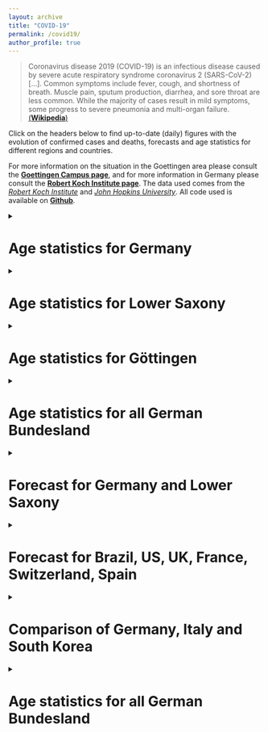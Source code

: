 ```yaml
---
layout: archive
title: "COVID-19"
permalink: /covid19/
author_profile: true
---
```


> Coronavirus disease 2019 (COVID-19) is an infectious disease caused by severe acute respiratory syndrome coronavirus 2 (SARS-CoV-2) [...]. Common symptoms include fever, cough, and shortness of breath. Muscle pain, sputum production, diarrhea, and sore throat are less common. While the majority of cases result in mild symptoms, some progress to severe pneumonia and multi-organ failure. [(**Wikipedia**)](https://en.wikipedia.org/wiki/Coronavirus_disease_2019)

Click on the headers below to find up-to-date (daily) figures with the evolution of confirmed cases and deaths, forecasts and age statistics for different regions and countries.

For more information on the situation in the Goettingen area please consult the [**Goettingen Campus page**](https://goettingen-campus.de/coronavirus), and for more information in Germany please consult the [**Robert Koch Institute page**](https://www.rki.de/EN/Home/homepage_node.html). The data used comes from the [*Robert Koch Institute*](https://corona.rki.de/) and [*John Hopkins University*](https://github.com/CSSEGISandData/COVID-19). All code used is available on [**Github**](https://github.com/joaopn/coronavirus_2020). 

<details><summary><h1>Age statistics for Germany</h1></summary>


<img src="https://raw.githubusercontent.com/joaopn/coronavirus_2020/master/plots/germany/age_germany.png"/>

<b>Figure:</b> Age statistics for Germany. 
<b>Top row:</b> Number of confirmed cases and deaths (left) and age distribution of cases (right). Dotted horizontal lines correspond to % of total population in that age group.
<b>Bottom row:</b>: Age distribution for senior citizens (60-79 and 80+ age groups) (left) and age distribution of deaths (right).


</details>

<details><summary><h1>Age statistics for Lower Saxony</h1></summary>


<img src="https://raw.githubusercontent.com/joaopn/coronavirus_2020/master/plots/germany/age_lowersaxony.png"/>

<b>Figure:</b> Age statistics for Lower Saxony. 
<b>Top row:</b> Number of confirmed cases and deaths (left) and age distribution of cases (right).
<b>Bottom row:</b>: Age distribution for senior citizens (60-79 and 80+ age groups) (left) and age distribution of deaths (right).

</details>


<details><summary><h1>Age statistics for Göttingen</h1></summary>


<img src="https://raw.githubusercontent.com/joaopn/coronavirus_2020/master/plots/germany/age_goettingen.png"/>

<b>Figure:</b> Age statistics for Göttingen. 
<b>Top row:</b> Number of confirmed cases and deaths (left) and age distribution of cases (right).
<b>Bottom row:</b>: Age distribution for senior citizens (60-79 and 80+ age groups) (left) and age distribution of deaths (right).


</details>

<details><summary><h1>Age statistics for all German Bundesland</h1></summary>


<img src="https://raw.githubusercontent.com/joaopn/coronavirus_2020/master/plots/germany/bundesland/baden-wuerttemberg.png"/>
<img src="https://raw.githubusercontent.com/joaopn/coronavirus_2020/master/plots/germany/bundesland/bayern.png"/>
<img src="https://raw.githubusercontent.com/joaopn/coronavirus_2020/master/plots/germany/bundesland/berlin.png"/>
<img src="https://raw.githubusercontent.com/joaopn/coronavirus_2020/master/plots/germany/bundesland/brandenburg.png"/>
<img src="https://raw.githubusercontent.com/joaopn/coronavirus_2020/master/plots/germany/bundesland/bremen.png"/>
<img src="https://raw.githubusercontent.com/joaopn/coronavirus_2020/master/plots/germany/bundesland/hamburg.png"/>
<img src="https://raw.githubusercontent.com/joaopn/coronavirus_2020/master/plots/germany/bundesland/mecklenburg-vorpommern.png"/>
<img src="https://raw.githubusercontent.com/joaopn/coronavirus_2020/master/plots/germany/bundesland/niedersachsen.png"/>
<img src="https://raw.githubusercontent.com/joaopn/coronavirus_2020/master/plots/germany/bundesland/nordrhein-westfalen.png"/>
<img src="https://raw.githubusercontent.com/joaopn/coronavirus_2020/master/plots/germany/bundesland/rheinland-pfalz.png"/>
<img src="https://raw.githubusercontent.com/joaopn/coronavirus_2020/master/plots/germany/bundesland/saarland.png"/>
<img src="https://raw.githubusercontent.com/joaopn/coronavirus_2020/master/plots/germany/bundesland/sachsen.png"/>
<img src="https://raw.githubusercontent.com/joaopn/coronavirus_2020/master/plots/germany/bundesland/sachsen-anhalt.png"/>
<img src="https://raw.githubusercontent.com/joaopn/coronavirus_2020/master/plots/germany/bundesland/schleswig-holstein.png"/>
<img src="https://raw.githubusercontent.com/joaopn/coronavirus_2020/master/plots/germany/bundesland/thueringen.png"/>


</details>

<details><summary><h1>Forecast for Germany and Lower Saxony</h1></summary>
	

<img src="https://raw.githubusercontent.com/joaopn/coronavirus_2020/master/plots/germany_local_pred_en.png"/>

<b>Figure:</b> Evolution of the number of confirmed cases in Germany (left) and Lower Saxony (right), with a forecast based on the average change from the previous 3 days.

</details>

<details><summary><h1>Forecast for Brazil, US, UK, France, Switzerland, Spain</h1></summary>


Evolution of the number of confirmed cases in Brazil, United States, United Kingdom, France, Switzerland and Spain, with a forecast based on the average change from the previous 3 days. Up-to-date figures for all 193 countries with available data, and for number of deaths and new cases, are available <a href="https://github.com/joaopn/coronavirus_2020/tree/master/plots/johnhopkins"><u>here</u></a>.


<img src="https://raw.githubusercontent.com/joaopn/coronavirus_2020/master/plots/johnhopkins/brazil_confirmed.png"/>
<img src="https://raw.githubusercontent.com/joaopn/coronavirus_2020/master/plots/johnhopkins/us_confirmed.png"/>
<img src="https://raw.githubusercontent.com/joaopn/coronavirus_2020/master/plots/johnhopkins/united%20kingdom_confirmed.png"/>
<img src="https://raw.githubusercontent.com/joaopn/coronavirus_2020/master/plots/johnhopkins/france_confirmed.png"/>
<img src="https://raw.githubusercontent.com/joaopn/coronavirus_2020/master/plots/johnhopkins/switzerland_confirmed.png"/>
<img src="https://raw.githubusercontent.com/joaopn/coronavirus_2020/master/plots/johnhopkins/spain_confirmed.png"/>
</details>

<details><summary><h1>Comparison of Germany, Italy and South Korea</h1></summary>


<img src="https://raw.githubusercontent.com/joaopn/coronavirus_2020/master/plots/evolution_en.png"/>

<b>Figure:</b> Comparison of the evolution in cases and deaths in Germany, Italy and South Korea. Reported cases are aligned to days after the 100th case, and reported deaths are aligned to days after 1st death.


</details>

<details><summary><h1>Age statistics for all German Bundesland</h1></summary>


<img src="https://raw.githubusercontent.com/joaopn/coronavirus_2020/master/plots/germany/bundesland/baden-wuerttemberg.png"/>
<img src="https://raw.githubusercontent.com/joaopn/coronavirus_2020/master/plots/germany/bundesland/bayern.png"/>
<img src="https://raw.githubusercontent.com/joaopn/coronavirus_2020/master/plots/germany/bundesland/berlin.png"/>
<img src="https://raw.githubusercontent.com/joaopn/coronavirus_2020/master/plots/germany/bundesland/brandenburg.png"/>
<img src="https://raw.githubusercontent.com/joaopn/coronavirus_2020/master/plots/germany/bundesland/bremen.png"/>
<img src="https://raw.githubusercontent.com/joaopn/coronavirus_2020/master/plots/germany/bundesland/hamburg.png"/>
<img src="https://raw.githubusercontent.com/joaopn/coronavirus_2020/master/plots/germany/bundesland/mecklenburg-vorpommern.png"/>
<img src="https://raw.githubusercontent.com/joaopn/coronavirus_2020/master/plots/germany/bundesland/niedersachsen.png"/>
<img src="https://raw.githubusercontent.com/joaopn/coronavirus_2020/master/plots/germany/bundesland/nordrhein-westfalen.png"/>
<img src="https://raw.githubusercontent.com/joaopn/coronavirus_2020/master/plots/germany/bundesland/rheinland-pfalz.png"/>
<img src="https://raw.githubusercontent.com/joaopn/coronavirus_2020/master/plots/germany/bundesland/saarland.png"/>
<img src="https://raw.githubusercontent.com/joaopn/coronavirus_2020/master/plots/germany/bundesland/sachsen.png"/>
<img src="https://raw.githubusercontent.com/joaopn/coronavirus_2020/master/plots/germany/bundesland/sachsen-anhalt.png"/>
<img src="https://raw.githubusercontent.com/joaopn/coronavirus_2020/master/plots/germany/bundesland/schleswig-holstein.png"/>
<img src="https://raw.githubusercontent.com/joaopn/coronavirus_2020/master/plots/germany/bundesland/thueringen.png"/>


</details>